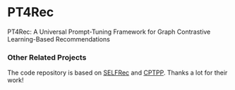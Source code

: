# PT4Rec
PT4Rec: A Universal Prompt-Tuning Framework for Graph Contrastive Learning-Based Recommendations

### Other Related Projects
The code repository is based on [SELFRec](https://github.com/Coder-Yu/SELFRec) and [CPTPP](https://github.com/Haoran-Young/CPTPP).
Thanks a lot for their work!
